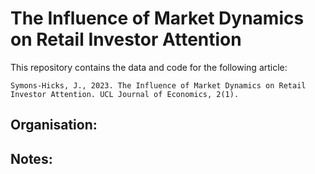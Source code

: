 # The Influence of Market Dynamics on Retail Investor Attention

This repository contains the data and code for the following article:

    Symons-Hicks, J., 2023. The Influence of Market Dynamics on Retail Investor Attention. UCL Journal of Economics, 2(1).

## Organisation:

## Notes:

